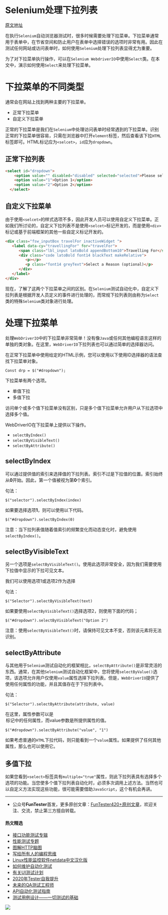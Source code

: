# Selenium处理下拉列表

[原文地址](https://www.lambdatest.com/blog/webdriverio-tutorial-for-handling-dropdown-in-selenium/)

在执行`Selenium`自动浏览器测试时，很多时候需要处理下拉菜单。下拉菜单通常用于表单中，在节省空间和防止用户在表单中选择错误的选项时非常有用。因此在测试任何网站或访问表单时，如何使用`Selenium`处理下拉列表显得尤为重要。

为了对下拉菜单执行操作，可以在`Selenium WebdriverIO`中使用`Select`类。在本文中，演示如何使用`Select`来处理下拉菜单。

# 下拉菜单的不同类型

通常会在网站上找到两种主要的下拉菜单。

* 正常下拉菜单
* 自定义下拉菜单

正常的下拉菜单是我们在`Selenium`中处理访问表单时经常遇到的下拉菜单。识别正常的下拉菜单很容易，只需在浏览器中打开`element`标签，然后查看该下拉`HTML`标签即可。HTML标记应为`<selcet>`，`id`应为`dropdown`。

## 正常下拉列表

```HTML
<select id="dropdown">
    <option value="" disabled="disabled" selected="selected">Please select an option</option>
    <option value="1">Option 1</option>
    <option value="2">Option 2</option>
  </select>
```

## 自定义下拉菜单

由于使用`<selcet>`的样式选项不多，因此开发人员可以使用自定义下拉菜单。正如我们所讨论的，自定义下拉列表不是使用`<selcet>`标记开发的，而是使用`<div>`标记或基于前端框架的其他一些自定义标记开发的。


```HTML
<div class="fsw_inputBox travelFor inactiveWidget ">
   <label data-cy="travellingFor" for="travelFor">
      <span class="lbl_input latoBold appendBottom10">Travelling For</span><input data-cy="travelFor" id="travelFor" type="text" class="hsw_inputField font20" readonly="" value="">
      <div class="code latoBold font14 blackText makeRelative">
         <p></p>
         <p class="font14 greyText">Select a Reason (optional)</p>
      </div>
   </label>
</div>
```

现在，了解了这两个下拉菜单之间的区别。在`Selenium`测试自动化中，自定义下拉列表是根据开发人员定义的事件进行处理的，而常规下拉列表则由称为`Select`类的特殊`Selenium`类对象进行处理。

# 处理下拉菜单

处理`WebDriverIO`中的下拉菜单非常简单！没有像`Java`或任何其他编程语言这样的单独的类对象。在这里，`WebDriverIO`下拉列表也可以通过简单的选择器访问。

在正常下拉菜单中使用给定的HTML示例，您可以使用以下使用ID选择器的语法查找下拉菜单对象。

`Const drp = $("#dropdown");`

下拉菜单有两个选项。

* 单值下拉
* 多值下拉

访问单个或多个值下拉菜单没有区别，只是多个值下拉菜单允许用户从下拉选项中选择多个值。

WebDriverIO在下拉菜单上提供以下操作。

* `selectByIndex()`
* `selectByVisibleText()`
* `selectByAttribute()`

## selectByIndex

可以通过提供值的索引来选择值的下拉列表。索引不过是下拉值的位置。索引始终从**0**开始。因此，第一个值被视为第**0**个索引。

句法：

`$("selector").selectByIndex(index)`

如果要选择选项**1**，则可以使用以下代码。

`$("#dropdown").selectByIndex(0)`


注意：当下拉列表值随着值索引的频繁变化而动态变化时，避免使用`selectByIndex()`。

## selectByVisibleText

另一个选项是`selectByVisibleText()`。使用此选项非常安全，因为我们需要使用下拉值中显示的下拉可见文本。

我们可以使用选项1或选项2作为选择

句法：

`$("Selector").selectByVisibleText(text)`

如果要使用`selectByVisibleText()`选择选项2，则使用下面的代码；

`$("#dropdown").selectByVisibleText("Option 2")`

注意：使用`selectByVisibleText()`时，请保持可见文本不变，否则该元素将无法识别。

## selectByAttribute

与其他用于`Selenium`测试自动化的框架相比，`selectByAttribute()`是非常灵活的东西。通常，在其他`Selenium`测试自动化框架中，您将使用`selectByValue()`选项，该选项允许用户仅使用`value`属性选择下拉列表。但是，`WebDriverIO`提供了使用任何属性的功能，并且其值存在于下拉列表中。

句法：

`$("Selector").selectByAttribute(attribute, value)`

在这里，属性参数可以是<option>标记中的任何属性，而value参数是所提供属性的值。

`$("#dropdown").selectByAttribute("value", "1")`

如果考虑普通的`HTML`下拉代码，则只能看到一个`value`属性。如果提供了任何其他属性，那么也可以使用它。

## 多值下拉

如果您看到`<select>`标签具有`multiple="true"`属性，则此下拉列表具有选择多个选项的功能。当您使多个值下拉列表自动化时，必须多次调用上述方法。当然也可以自定义方法实现这些功能，很可能需要借助`JavaScript`，这个有机会再讲​。​

--- 
* 公众号**FunTester**首发，更多原创文章：[FunTester420+原创文章](https://mp.weixin.qq.com/s/s7ZmCNBYy3j-71JFbtgneg)，欢迎关注、交流，禁止第三方擅自转载。

#### 热文精选

- [接口功能测试专辑](https://mp.weixin.qq.com/mp/appmsgalbum?action=getalbum&album_id=1321895538945638401&__biz=MzU4MTE2NDEyMQ==#wechat_redirect)
- [性能测试专题](https://mp.weixin.qq.com/mp/appmsgalbum?action=getalbum&album_id=1319027448301961218&__biz=MzU4MTE2NDEyMQ==#wechat_redirect)
- [图解HTTP脑图](https://mp.weixin.qq.com/s/100Vm8FVEuXs0x6rDGTipw)
- [写给所有人的编程思维](https://mp.weixin.qq.com/s/Oj33UCnYfbUgzsBzEm2GPQ)
- [Linux性能监控软件netdata中文汉化版](https://mp.weixin.qq.com/s/7VG7gHx7FUvsuNtBTJpjWA)
- [如何维护自动化测试](https://mp.weixin.qq.com/s/4eh4AN_MiatMSkoCMtY3UA)
- [有关UI测试计划](https://mp.weixin.qq.com/s/D0fMXwJF754a7Mr5ARY5tQ)
- [2020年Tester自我提升](https://mp.weixin.qq.com/s/vuhUp85_6Sbg6ReAN3TTSQ)
- [未来的QA测试工程师](https://mp.weixin.qq.com/s/ngL4sbEjZm7OFAyyWyQ3nQ)
- [API自动化测试指南](https://mp.weixin.qq.com/s/uy_Vn_ZVUEu3YAI1gW2T_A)
- [测试用例设计——一切测试的基础](https://mp.weixin.qq.com/s/0_ubnlhp2jk-jxHxJ95E9g)

![](https://mmbiz.qpic.cn/mmbiz_png/13eN86FKXzCcsLRmf6VicSKFPfvMT8p7eg7iaBGgPxmbNxHsBcOic2rcw1TCvS1PTGC6WkRFXA7yoqr2bVlrEQqlA/640?wx_fmt=png&tp=webp&wxfrom=5&wx_lazy=1&wx_co=1)